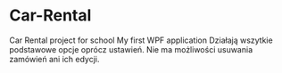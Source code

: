# Car-Rental
Car Rental project for school
My first WPF application
Działają wszytkie podstawowe opcje oprócz ustawień.
Nie ma możliwości usuwania zamówień ani ich edycji.
